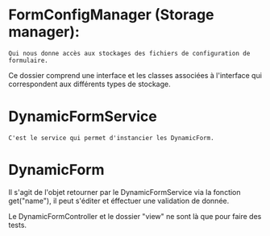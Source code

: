 FormConfigManager (Storage manager):
 ============

    Qui nous donne accès aux stockages des fichiers de configuration de formulaire.
Ce dossier comprend une interface et les classes associées à l'interface qui correspondent aux différents types de stockage.


DynamicFormService
============

    C'est le service qui permet d'instancier les DynamicForm.

DynamicForm
============

Il s'agit de l'objet retourner par le DynamicFormService via la fonction get("name"), il peut s'éditer et éffectuer une validation de donnée.


Le DynamicFormController et le dossier "view" ne sont là que pour faire des tests.